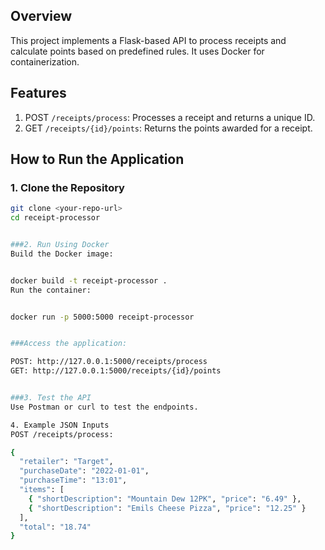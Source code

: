## Overview
This project implements a Flask-based API to process receipts and calculate points based on predefined rules. It uses Docker for containerization.

## Features
1. POST `/receipts/process`: Processes a receipt and returns a unique ID.
2. GET `/receipts/{id}/points`: Returns the points awarded for a receipt.

## How to Run the Application

### 1. Clone the Repository
```bash
git clone <your-repo-url>
cd receipt-processor


###2. Run Using Docker
Build the Docker image:


docker build -t receipt-processor .
Run the container:


docker run -p 5000:5000 receipt-processor


###Access the application:

POST: http://127.0.0.1:5000/receipts/process
GET: http://127.0.0.1:5000/receipts/{id}/points


###3. Test the API
Use Postman or curl to test the endpoints.

4. Example JSON Inputs
POST /receipts/process:

{
  "retailer": "Target",
  "purchaseDate": "2022-01-01",
  "purchaseTime": "13:01",
  "items": [
    { "shortDescription": "Mountain Dew 12PK", "price": "6.49" },
    { "shortDescription": "Emils Cheese Pizza", "price": "12.25" }
  ],
  "total": "18.74"
}
